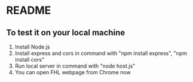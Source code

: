# README

## To test it on your local machine

1. Install Node.js
2. Install express and cors in command with "npm install express", "npm install cors"
3. Run local server in command with "node host.js"
4. You can open FHL webpage from Chrome now
